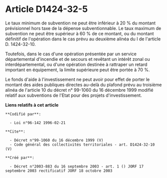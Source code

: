 # Article D1424-32-5

Le taux minimum de subvention ne peut être inférieur à 20 % du montant prévisionnel hors taxe de la dépense subventionnable.
Le taux maximum de subvention ne peut être supérieur à 60 % de ce montant, ou du montant définitif de l'opération dans le cas
prévu au deuxième alinéa du I de l'article D. 1424-32-10. 

Toutefois, dans le cas d'une opération présentée par un service départemental d'incendie et de secours et revêtant un intérêt
zonal ou interdépartemental, ou d'une opération destinée à rattraper un retard important en équipement, la limite supérieure
peut être portée à 70 %. 

Le fonds d'aide à l'investissement ne peut avoir pour effet de porter le montant des aides publiques directes au-delà du
plafond prévu au troisième alinéa de l'article 10 du décret n° 99-1060 du 16 décembre 1999 modifié relatif aux subventions de
l'Etat pour des projets d'investissement.

**Liens relatifs à cet article**

	**Codifié par**:

	  - Loi n°96-142 1996-02-21

	**Cite**:

	  - Décret n°99-1060 du 16 décembre 1999 (V)
	  - Code général des collectivités territoriales - art. D1424-32-10 (V)

	**Créé par**:

	  - Décret n°2003-883 du 16 septembre 2003 - art. 1 () JORF 17 septembre 2003 rectificatif JORF 18 octobre 2003
